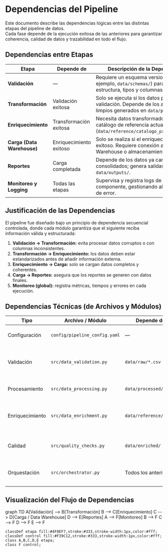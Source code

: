 # Dependencias del Pipeline

Este documento describe las dependencias lógicas entre las distintas etapas del pipeline de datos.  
Cada fase depende de la ejecución exitosa de las anteriores para garantizar coherencia, calidad de datos y trazabilidad en todo el flujo.

## Dependencias entre Etapas

| Etapa | Depende de | Descripción de la Dependencia |
|--------|-------------|--------------------------------|
| **Validación** | — | Requiere un esquema versionado (por ejemplo, `data/schemas/`) para comparar estructura, tipos y columnas esperadas. |
| **Transformación** | Validación exitosa | Solo se ejecuta si los datos pasaron validación. Depende de los archivos limpios generados en `data/processed/`. |
| **Enriquecimiento** | Transformación exitosa | Necesita datos transformados y el catálogo de referencia actualizado (`data/reference/catalogo_productos.csv`). |
| **Carga (Data Warehouse)** | Enriquecimiento exitoso | Solo se realiza si el enriquecimiento fue exitoso. Requiere conexión activa al Data Warehouse o almacenamiento de destino. |
| **Reportes** | Carga completada | Depende de los datos ya cargados o consolidados; genera salidas en `data/outputs/`. |
| **Monitoreo y Logging** | Todas las etapas | Supervisa y registra logs de cada componente, gestionando alertas en caso de error. |

## Justificación de las Dependencias

El pipeline fue diseñado bajo un principio de dependencia secuencial controlada, donde cada módulo garantiza que el siguiente reciba información válida y estructurada:

1. **Validación → Transformación:** evita procesar datos corruptos o con columnas inconsistentes.  
2. **Transformación → Enriquecimiento:** los datos deben estar estandarizados antes de añadir información externa.  
3. **Enriquecimiento → Carga:** solo se cargan datos completos y coherentes.  
4. **Carga → Reportes:** asegura que los reportes se generen con datos finales.  
5. **Monitoreo (global):** registra métricas, tiempos y errores en cada ejecución.

## Dependencias Técnicas (de Archivos y Módulos)

| Tipo | Archivo / Módulo | Depende de | Descripción |
|------|------------------|-------------|--------------|
| Configuración | `config/pipeline_config.yaml` | — | Define rutas y módulos a ejecutar. |
| Validación | `src/data_validation.py` | `data/raw/*.csv` | Usa los archivos crudos para revisar estructura y nulos. |
| Procesamiento | `src/data_processing.py` | `data/processed/` | Depende de la salida limpia de la validación. |
| Enriquecimiento | `src/data_enrichment.py` | `data/reference/*.csv` | Requiere catálogos o fuentes externas actualizadas. |
| Calidad | `src/quality_checks.py` | `data/enriched/` | Evalúa duplicados y métricas tras el enriquecimiento. |
| Orquestación | `src/orchestrator.py` | Todos los anteriores | Coordina ejecución, logs y control de errores. |


## Visualización del Flujo de Dependencias

graph TD
    A[Validación] --> B[Transformación]
    B --> C[Enriquecimiento]
    C --> D[Carga / Data Warehouse]
    D --> E[Reportes]
    A --> F[Monitoreo]
    B --> F
    C --> F
    D --> F
    E --> F

    classDef etapa fill:#4F8EF7,stroke:#333,stroke-width:1px,color:#fff;
    classDef control fill:#F39C12,stroke:#333,stroke-width:1px,color:#fff;
    class A,B,C,D,E etapa;
    class F control;

